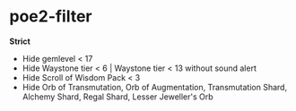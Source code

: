 # poe2-filter

**Strict** 
- Hide gemlevel < 17
- Hide Waystone tier < 6 | Waystone tier < 13 without sound alert
- Hide Scroll of Wisdom Pack < 3
- Hide Orb of Transmutation, Orb of Augmentation, Transmutation Shard, Alchemy Shard, Regal Shard, Lesser Jeweller's Orb
